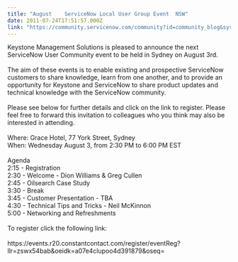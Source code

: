 ```yaml
---
title: "August    ServiceNow Local User Group Event  NSW"
date: 2011-07-24T17:51:57.000Z
link: "https://community.servicenow.com/community?id=community_blog&sys_id=139dae69dbd0dbc01dcaf3231f96199b"
---
```

<p>Keystone Management Solutions is pleased to announce the next ServiceNow User Community event to be held in Sydney on August 3rd.<br /> <br />The aim of these events is to enable existing and prospective ServiceNow customers to share knowledge, learn from one another, and to provide an opportunity for Keystone and ServiceNow to share product updates and technical knowledge with the ServiceNow community.<br /> <br />Please see below for further details and click on the link to register. Please feel free to forward this invitation to colleagues who you think may also be interested in attending.<br /><br />Where: Grace Hotel, 77 York Street, Sydney <br />When: Wednesday August 3, from 2:30 PM to 6:00 PM EST<br /><br />Agenda<br />2:15 - Registration<br />2:30 - Welcome - Dion Williams &amp; Greg Cullen<br />2:45 - Oilsearch Case Study<br />3:30 - Break<br />3:45 - Customer Presentation - TBA<br />4:30 - Technical Tips and Tricks - Neil McKinnon <br />5:00 - Networking and Refreshments<br /><br />To register click the following link:<br /><br />https://events.r20.constantcontact.com/register/eventReg?llr=zswx54bab&amp;oeidk=a07e4clupoo4d391879&amp;oseq=</p>